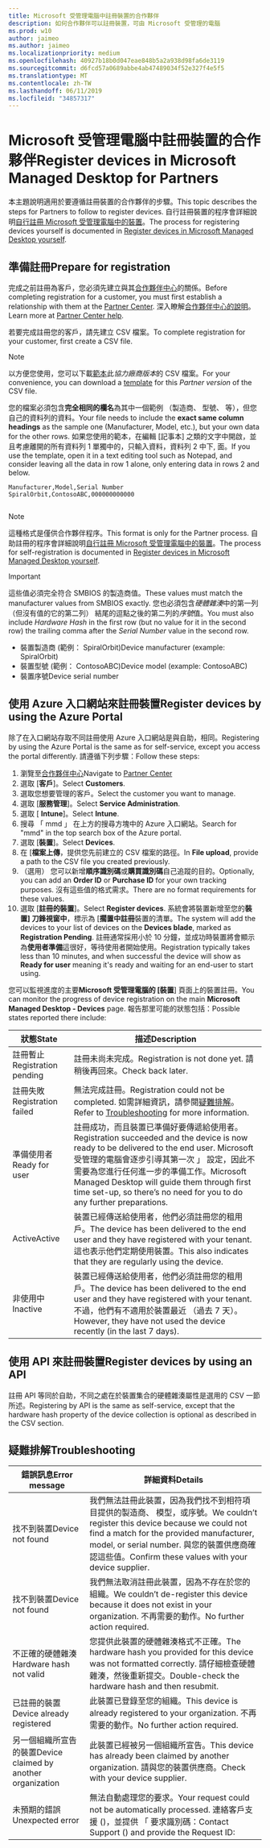```yaml
---
title: Microsoft 受管理電腦中註冊裝置的合作夥伴
description: 如何合作夥伴可以註冊裝置，可由 Microsoft 受管理的電腦
ms.prod: w10
author: jaimeo
ms.author: jaimeo
ms.localizationpriority: medium
ms.openlocfilehash: 40927b18b0d047eae848b5a2a938d98fa6de3119
ms.sourcegitcommit: d6fcd57a0689abbe4ab47489034f52e327f4e5f5
ms.translationtype: MT
ms.contentlocale: zh-TW
ms.lasthandoff: 06/11/2019
ms.locfileid: "34857317"
---
```

# <a name="register-devices-in-microsoft-managed-desktop-for-partners"></a><span data-ttu-id="5d30a-103">Microsoft 受管理電腦中註冊裝置的合作夥伴</span><span class="sxs-lookup"><span data-stu-id="5d30a-103">Register devices in Microsoft Managed Desktop for Partners</span></span>


<span data-ttu-id="5d30a-104">本主題說明適用於要遵循註冊裝置的合作夥伴的步驟。</span><span class="sxs-lookup"><span data-stu-id="5d30a-104">This topic describes the steps for Partners to follow to register devices.</span></span> <span data-ttu-id="5d30a-105">自行註冊裝置的程序會詳細說明[自行註冊 Microsoft 受管理電腦中的裝置](register-devices-self.md)。</span><span class="sxs-lookup"><span data-stu-id="5d30a-105">The process for registering devices yourself is documented in [Register devices in Microsoft Managed Desktop yourself](register-devices-self.md).</span></span>



## <a name="prepare-for-registration"></a><span data-ttu-id="5d30a-106">準備註冊</span><span class="sxs-lookup"><span data-stu-id="5d30a-106">Prepare for registration</span></span> 
<span data-ttu-id="5d30a-107">完成之前註冊為客戶，您必須先建立與其[合作夥伴中心](https://partner.microsoft.com/dashboard)的關係。</span><span class="sxs-lookup"><span data-stu-id="5d30a-107">Before completing registration for a customer, you must first establish a relationship with them at the [Partner Center](https://partner.microsoft.com/dashboard).</span></span> <span data-ttu-id="5d30a-108">深入瞭解[合作夥伴中心的說明](https://docs.microsoft.com/en-us/partner-center/request-a-relationship-with-a-customer)。</span><span class="sxs-lookup"><span data-stu-id="5d30a-108">Learn more at [Partner Center help](https://docs.microsoft.com/en-us/partner-center/request-a-relationship-with-a-customer).</span></span>

<span data-ttu-id="5d30a-109">若要完成註冊您的客戶，請先建立 CSV 檔案。</span><span class="sxs-lookup"><span data-stu-id="5d30a-109">To complete registration for your customer, first create a CSV file.</span></span>

>[!NOTE]
><span data-ttu-id="5d30a-110">以方便您使用，您可以下載[範本](https://github.com/MicrosoftDocs/microsoft-365-docs/raw/public/microsoft-365/managed-desktop/get-started/downloads/device-registration-sample-self.xlsx)此*協力廠商版本*的 CSV 檔案。</span><span class="sxs-lookup"><span data-stu-id="5d30a-110">For your convenience, you can download a [template](https://github.com/MicrosoftDocs/microsoft-365-docs/raw/public/microsoft-365/managed-desktop/get-started/downloads/device-registration-sample-self.xlsx) for this *Partner version* of the CSV file.</span></span>

<span data-ttu-id="5d30a-111">您的檔案必須包含**完全相同的欄名**為其中一個範例 （製造商、 型號、 等），但您自己的資料列的資料。</span><span class="sxs-lookup"><span data-stu-id="5d30a-111">Your file needs to include the **exact same column headings** as the sample one (Manufacturer, Model, etc.), but your own data for the other rows.</span></span> <span data-ttu-id="5d30a-112">如果您使用的範本，在編輯 [記事本] 之類的文字中開啟，並且考慮離開的所有資料列 1 單獨中的，只輸入資料，資料列 2 中下, 面。</span><span class="sxs-lookup"><span data-stu-id="5d30a-112">If you use the template, open it in a text editing tool such as Notepad, and consider leaving all the data in row 1 alone, only entering data in rows 2 and below.</span></span> 
    
  ```
 Manufacturer,Model,Serial Number
  SpiralOrbit,ContosoABC,000000000000
  
  
  ```


>[!NOTE]
><span data-ttu-id="5d30a-113">這種格式是僅供合作夥伴程序。</span><span class="sxs-lookup"><span data-stu-id="5d30a-113">This format is only for the Partner process.</span></span> <span data-ttu-id="5d30a-114">自助註冊的程序會詳細說明[自行註冊 Microsoft 受管理電腦中的裝置](register-devices-self.md)。</span><span class="sxs-lookup"><span data-stu-id="5d30a-114">The process for self-registration is documented in [Register devices in Microsoft Managed Desktop yourself](register-devices-self.md).</span></span>

>[!IMPORTANT]
><span data-ttu-id="5d30a-115">這些值必須完全符合 SMBIOS 的製造商值。</span><span class="sxs-lookup"><span data-stu-id="5d30a-115">These values must match the manufacturer values from SMBIOS exactly.</span></span> <span data-ttu-id="5d30a-116">您也必須包含*硬體雜湊*中的第一列 （但沒有值的它的第二列） 結尾的逗點之後的第二列的*序號*值。</span><span class="sxs-lookup"><span data-stu-id="5d30a-116">You must also include *Hardware Hash* in the first row (but no value for it in the second row) the trailing comma after the *Serial Number* value in the second row.</span></span>

- <span data-ttu-id="5d30a-117">裝置製造商 (範例： SpiralOrbit)</span><span class="sxs-lookup"><span data-stu-id="5d30a-117">Device manufacturer (example: SpiralOrbit)</span></span> 
- <span data-ttu-id="5d30a-118">裝置型號 (範例： ContosoABC)</span><span class="sxs-lookup"><span data-stu-id="5d30a-118">Device model (example: ContosoABC)</span></span>
- <span data-ttu-id="5d30a-119">裝置序號</span><span class="sxs-lookup"><span data-stu-id="5d30a-119">Device serial number</span></span>

## <a name="register-devices-by-using-the-azure-portal"></a><span data-ttu-id="5d30a-120">使用 Azure 入口網站來註冊裝置</span><span class="sxs-lookup"><span data-stu-id="5d30a-120">Register devices by using the Azure Portal</span></span>

<span data-ttu-id="5d30a-121">除了在入口網站存取不同註冊使用 Azure 入口網站是與自助，相同。</span><span class="sxs-lookup"><span data-stu-id="5d30a-121">Registering by using the Azure Portal is the same as for self-service, except you access the portal differently.</span></span> <span data-ttu-id="5d30a-122">請遵循下列步驟：</span><span class="sxs-lookup"><span data-stu-id="5d30a-122">Follow these steps:</span></span>

1. <span data-ttu-id="5d30a-123">瀏覽至[合作夥伴中心](https://partner.microsoft.com/dashboard)</span><span class="sxs-lookup"><span data-stu-id="5d30a-123">Navigate to [Partner Center](https://partner.microsoft.com/dashboard)</span></span>
2. <span data-ttu-id="5d30a-124">選取 [**客戶**]。</span><span class="sxs-lookup"><span data-stu-id="5d30a-124">Select **Customers**.</span></span>
3. <span data-ttu-id="5d30a-125">選取您想要管理的客戶。</span><span class="sxs-lookup"><span data-stu-id="5d30a-125">Select the customer you want to manage.</span></span>
4. <span data-ttu-id="5d30a-126">選取 [**服務管理**]。</span><span class="sxs-lookup"><span data-stu-id="5d30a-126">Select **Service Administration**.</span></span>
5. <span data-ttu-id="5d30a-127">選取 [ **Intune**]。</span><span class="sxs-lookup"><span data-stu-id="5d30a-127">Select **Intune**.</span></span>
6. <span data-ttu-id="5d30a-128">搜尋 「 mmd 」 在上方的搜尋方塊中的 Azure 入口網站。</span><span class="sxs-lookup"><span data-stu-id="5d30a-128">Search for "mmd" in the top search box of the Azure portal.</span></span>
7. <span data-ttu-id="5d30a-129">選取 [**裝置**]。</span><span class="sxs-lookup"><span data-stu-id="5d30a-129">Select **Devices**.</span></span>
8. <span data-ttu-id="5d30a-130">在 [**檔案上傳**，提供您先前建立的 CSV 檔案的路徑。</span><span class="sxs-lookup"><span data-stu-id="5d30a-130">In **File upload**, provide a path to the CSV file you created previously.</span></span>
9. <span data-ttu-id="5d30a-131">（選用） 您可以新增**順序識別碼**或**購買識別碼**自己追蹤的目的。</span><span class="sxs-lookup"><span data-stu-id="5d30a-131">Optionally, you can add an **Order ID** or **Purchase ID** for your own tracking purposes.</span></span> <span data-ttu-id="5d30a-132">沒有這些值的格式需求。</span><span class="sxs-lookup"><span data-stu-id="5d30a-132">There are no format requirements for these values.</span></span>
10. <span data-ttu-id="5d30a-133">選取 [**註冊的裝置**]。</span><span class="sxs-lookup"><span data-stu-id="5d30a-133">Select **Register devices**.</span></span> <span data-ttu-id="5d30a-134">系統會將裝置新增至您的**裝置] 刀鋒視窗中**，標示為 [**擱置中註冊**裝置的清單。</span><span class="sxs-lookup"><span data-stu-id="5d30a-134">The system will add the devices to your list of devices on the **Devices blade**, marked as **Registration Pending**.</span></span> <span data-ttu-id="5d30a-135">註冊通常採用小於 10 分鐘，並成功時裝置將會顯示為**使用者準備**這很好，等待使用者開始使用。</span><span class="sxs-lookup"><span data-stu-id="5d30a-135">Registration typically takes less than 10 minutes, and when successful the device will show as **Ready for user** meaning it's ready and waiting for an end-user to start using.</span></span>


<span data-ttu-id="5d30a-136">您可以監視進度的主要**Microsoft 受管理電腦的 [裝置**] 頁面上的裝置註冊。</span><span class="sxs-lookup"><span data-stu-id="5d30a-136">You can monitor the progress of device registration on the main **Microsoft Managed Desktop - Devices** page.</span></span> <span data-ttu-id="5d30a-137">報告那里可能的狀態包括：</span><span class="sxs-lookup"><span data-stu-id="5d30a-137">Possible states reported there include:</span></span>

| <span data-ttu-id="5d30a-138">狀態</span><span class="sxs-lookup"><span data-stu-id="5d30a-138">State</span></span> | <span data-ttu-id="5d30a-139">描述</span><span class="sxs-lookup"><span data-stu-id="5d30a-139">Description</span></span> |
|---------------|-------------|
| <span data-ttu-id="5d30a-140">註冊暫止</span><span class="sxs-lookup"><span data-stu-id="5d30a-140">Registration pending</span></span> | <span data-ttu-id="5d30a-141">註冊未尚未完成。</span><span class="sxs-lookup"><span data-stu-id="5d30a-141">Registration is not done yet.</span></span> <span data-ttu-id="5d30a-142">請稍後再回來。</span><span class="sxs-lookup"><span data-stu-id="5d30a-142">Check back later.</span></span> |
| <span data-ttu-id="5d30a-143">註冊失敗</span><span class="sxs-lookup"><span data-stu-id="5d30a-143">Registration failed</span></span> | <span data-ttu-id="5d30a-144">無法完成註冊。</span><span class="sxs-lookup"><span data-stu-id="5d30a-144">Registration could not be completed.</span></span> <span data-ttu-id="5d30a-145">如需詳細資訊，請參閱[疑難排解](register-devices-self.md#troubleshooting)。</span><span class="sxs-lookup"><span data-stu-id="5d30a-145">Refer to [Troubleshooting](register-devices-self.md#troubleshooting) for more information.</span></span> |
| <span data-ttu-id="5d30a-146">準備使用者</span><span class="sxs-lookup"><span data-stu-id="5d30a-146">Ready for user</span></span> | <span data-ttu-id="5d30a-147">註冊成功，而且裝置已準備好要傳遞給使用者。</span><span class="sxs-lookup"><span data-stu-id="5d30a-147">Registration succeeded and the device is now ready to be delivered to the end user.</span></span> <span data-ttu-id="5d30a-148">Microsoft 受管理的電腦會逐步引導其第一次 」 設定，因此不需要為您進行任何進一步的準備工作。</span><span class="sxs-lookup"><span data-stu-id="5d30a-148">Microsoft Managed Desktop will guide them through first time set-up, so there’s no need for you to do any further preparations.</span></span> |
| <span data-ttu-id="5d30a-149">Active</span><span class="sxs-lookup"><span data-stu-id="5d30a-149">Active</span></span> | <span data-ttu-id="5d30a-150">裝置已經傳送給使用者，他們必須註冊您的租用戶。</span><span class="sxs-lookup"><span data-stu-id="5d30a-150">The device has been delivered to the end user and they have registered with your tenant.</span></span> <span data-ttu-id="5d30a-151">這也表示他們定期使用裝置。</span><span class="sxs-lookup"><span data-stu-id="5d30a-151">This also indicates that they are regularly using the device.</span></span> |
| <span data-ttu-id="5d30a-152">非使用中</span><span class="sxs-lookup"><span data-stu-id="5d30a-152">Inactive</span></span> | <span data-ttu-id="5d30a-153">裝置已經傳送給使用者，他們必須註冊您的租用戶。</span><span class="sxs-lookup"><span data-stu-id="5d30a-153">The device has been delivered to the end user and they have registered with your tenant.</span></span> <span data-ttu-id="5d30a-154">不過，他們有不適用於裝置最近 （過去 7 天）。</span><span class="sxs-lookup"><span data-stu-id="5d30a-154">However, they have not used the device recently (in the last 7 days).</span></span>  |

## <a name="register-devices-by-using-an-api"></a><span data-ttu-id="5d30a-155">使用 API 來註冊裝置</span><span class="sxs-lookup"><span data-stu-id="5d30a-155">Register devices by using an API</span></span>

<span data-ttu-id="5d30a-156">註冊 API 等同於自助，不同之處在於裝置集合的硬體雜湊屬性是選用的 CSV 一節所述。</span><span class="sxs-lookup"><span data-stu-id="5d30a-156">Registering by API is the same as self-service, except that the hardware hash property of the device collection is optional as described in the CSV section.</span></span> 

## <a name="troubleshooting"></a><span data-ttu-id="5d30a-157">疑難排解</span><span class="sxs-lookup"><span data-stu-id="5d30a-157">Troubleshooting</span></span>

| <span data-ttu-id="5d30a-158">錯誤訊息</span><span class="sxs-lookup"><span data-stu-id="5d30a-158">Error message</span></span> | <span data-ttu-id="5d30a-159">詳細資料</span><span class="sxs-lookup"><span data-stu-id="5d30a-159">Details</span></span> |
|---------------|-------------|
| <span data-ttu-id="5d30a-160">找不到裝置</span><span class="sxs-lookup"><span data-stu-id="5d30a-160">Device not found</span></span> | <span data-ttu-id="5d30a-161">我們無法註冊此裝置，因為我們找不到相符項目提供的製造商、 模型，或序號。</span><span class="sxs-lookup"><span data-stu-id="5d30a-161">We couldn’t register this device because we could not find a match for the provided manufacturer, model, or serial number.</span></span> <span data-ttu-id="5d30a-162">與您的裝置供應商確認這些值。</span><span class="sxs-lookup"><span data-stu-id="5d30a-162">Confirm these values with your device supplier.</span></span> |
| <span data-ttu-id="5d30a-163">找不到裝置</span><span class="sxs-lookup"><span data-stu-id="5d30a-163">Device not found</span></span> | <span data-ttu-id="5d30a-164">我們無法取消註冊此裝置，因為不存在於您的組織。</span><span class="sxs-lookup"><span data-stu-id="5d30a-164">We couldn’t de-register this device because it does not exist in your organization.</span></span> <span data-ttu-id="5d30a-165">不再需要的動作。</span><span class="sxs-lookup"><span data-stu-id="5d30a-165">No further action required.</span></span> |
| <span data-ttu-id="5d30a-166">不正確的硬體雜湊</span><span class="sxs-lookup"><span data-stu-id="5d30a-166">Hardware hash not valid</span></span> | <span data-ttu-id="5d30a-167">您提供此裝置的硬體雜湊格式不正確。</span><span class="sxs-lookup"><span data-stu-id="5d30a-167">The hardware hash you provided for this device was not formatted correctly.</span></span> <span data-ttu-id="5d30a-168">請仔細檢查硬體雜湊，然後重新提交。</span><span class="sxs-lookup"><span data-stu-id="5d30a-168">Double-check the hardware hash and then resubmit.</span></span> |
| <span data-ttu-id="5d30a-169">已註冊的裝置</span><span class="sxs-lookup"><span data-stu-id="5d30a-169">Device already registered</span></span> | <span data-ttu-id="5d30a-170">此裝置已登錄至您的組織。</span><span class="sxs-lookup"><span data-stu-id="5d30a-170">This device is already registered to your organization.</span></span> <span data-ttu-id="5d30a-171">不再需要的動作。</span><span class="sxs-lookup"><span data-stu-id="5d30a-171">No further action required.</span></span> |
| <span data-ttu-id="5d30a-172">另一個組織所宣告的裝置</span><span class="sxs-lookup"><span data-stu-id="5d30a-172">Device claimed by another organization</span></span> | <span data-ttu-id="5d30a-173">此裝置已經被另一個組織所宣告。</span><span class="sxs-lookup"><span data-stu-id="5d30a-173">This device has already been claimed by another organization.</span></span> <span data-ttu-id="5d30a-174">請與您的裝置供應商。</span><span class="sxs-lookup"><span data-stu-id="5d30a-174">Check with your device supplier.</span></span> |
| <span data-ttu-id="5d30a-175">未預期的錯誤</span><span class="sxs-lookup"><span data-stu-id="5d30a-175">Unexpected error</span></span> | <span data-ttu-id="5d30a-176">無法自動處理您的要求。</span><span class="sxs-lookup"><span data-stu-id="5d30a-176">Your request could not be automatically processed.</span></span> <span data-ttu-id="5d30a-177">連絡客戶支援 (<support link>)，並提供 「 要求識別碼：<requestId></span><span class="sxs-lookup"><span data-stu-id="5d30a-177">Contact Support (<support link>) and provide the Request ID: <requestId></span></span> |
